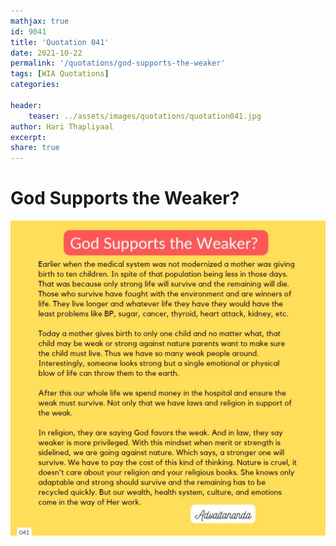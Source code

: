 ```yaml
---
mathjax: true
id: 9041
title: 'Quotation 041'
date: 2021-10-22
permalink: '/quotations/god-supports-the-weaker'
tags: [WIA Quotations] 
categories: 

header:
    teaser: ../assets/images/quotations/quotation041.jpg
author: Hari Thapliyaal 
excerpt:
share: true 
---
```


# God Supports the Weaker?

![God Supports the Weaker?](../assets/images/quotations/quotation041.jpg)
